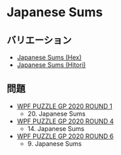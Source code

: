 # Japanese Sums

## バリエーション
- [Japanese Sums (Hex)](japanesesums-hex.md)
- [Japanese Sums (Hitori)](japanesesums-hitori.md)

## 問題
- [WPF PUZZLE GP 2020 ROUND 1](../questions/wpfpgp2020-1.md)
	- 20\. Japanese Sums
- [WPF PUZZLE GP 2020 ROUND 4](../questions/wpfpgp2020-4.md)
	- 14\. Japanese Sums
- [WPF PUZZLE GP 2020 ROUND 6](../questions/wpfpgp2020-6.md)
	- 9\. Japanese Sums

